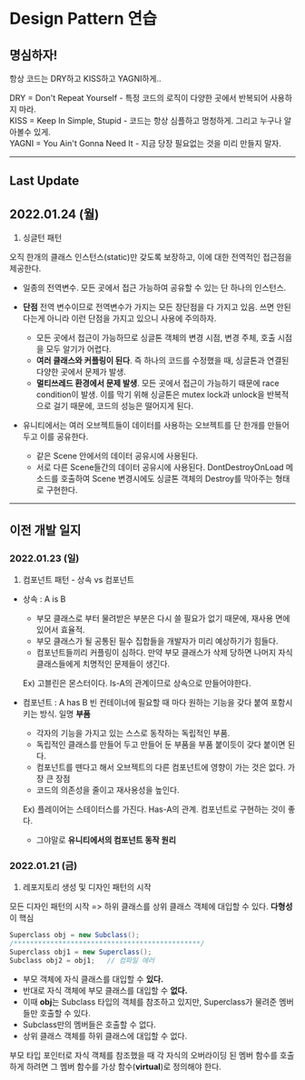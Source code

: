 # Design Pattern 연습

## 명심하자!
항상 코드는 DRY하고 KISS하고 YAGNI하게..

DRY = Don't Repeat Yourself     - 특정 코드의 로직이 다양한 곳에서 반복되어 사용하지 마라.\
KISS = Keep In Simple, Stupid   - 코드는 항상 심플하고 멍청하게. 그리고 누구나 알아볼수 있게.\
YAGNI = You Ain't Gonna Need It - 지금 당장 필요없는 것을 미리 만들지 말자.

---------------------------------------------------------------

## Last Update

## 2022.01.24 (월)

1. 싱글턴 패턴

오직 한개의 클래스 인스턴스(static)만 갖도록 보장하고, 이에 대한 전역적인 접근점을 제공한다.
- 일종의 전역변수. 모든 곳에서 접근 가능하여 공유할 수 있는 단 하나의 인스턴스.

- **단점**
전역 변수이므로 전역변수가 가지는 모든 장단점을 다 가지고 있음. 쓰면 안된다는게 아니라 이런 단점을 가지고 있으니
사용에 주의하자.
	- 모든 곳에서 접근이 가능하므로 싱글톤 객체의 변경 시점, 변경 주체, 호출 시점을 모두 알기가 어렵다.
	- **여러 클래스와 커플링이 된다**. 즉 하나의 코드를 수정했을 때, 싱글톤과 연결된 다양한 곳에서 문제가 발생.
	- **멀티쓰레드 환경에서 문제 발생**. 모든 곳에서 접근이 가능하기 때문에 race condition이 발생. 이를 막기 위해 싱글톤은 mutex lock과 unlock을 반복적으로 걸기 때문에, 코드의 성능은 떨어지게 된다.

- 유니티에서는 여러 오브젝트들이 데이터를 사용하는 오브젝트를 단 한개를 만들어두고 이를 공유한다.

	- 같은 Scene 안에서의 데이터 공유시에 사용된다.
	- 서로 다른 Scene들간의 데이터 공유시에 사용된다. DontDestroyOnLoad 메소드를 호출하여 Scene 변경시에도 싱글톤 객체의 Destroy를 막아주는 형태로 구현한다.


------------------------------------------------------

## 이전 개발 일지

### 2022.01.23 (일)

1. 컴포넌트 패턴 - 상속 vs 컴포넌트

- 상속 : A is B

	- 부모 클래스로 부터 물려받은 부분은 다시 쓸 필요가 없기 때문에, 재사용 면에 있어서 효율적.
	- 부모 클래스가 될 공통된 필수 집합들을 개발자가 미리 예상하기가 힘들다.
	- 컴포넌트들끼리 커플링이 심하다. 만약 부모 클래스가 삭제 당하면 나머지 자식 클래스들에게 치명적인 문제들이 생긴다.
	
	Ex) 고블린은 몬스터이다. Is-A의 관계이므로 상속으로 만들어야한다.


- 컴포넌트 : A has B
	빈 컨테이너에 필요할 때 마다 원하는 기능을 갖다 붙여 포함시키는 방식. 일명 **부품**

	- 각자의 기능을 가지고 있는 스스로 동작하는 독립적인 부품.
	- 독립적인 클래스를 만들어 두고 만들어 둔 부품을 부품 붙이듯이 갖다 붙이면 된다.
	- 컴포넌트를 뗀다고 해서 오브젝트의 다른 컴포넌트에 영향이 가는 것은 없다. 가장 큰 장점
	- 코드의 의존성을 줄이고 재사용성을 높인다.

	Ex) 플레이어는 스테이터스를 가진다. Has-A의 관계. 컴포넌트로 구현하는 것이 좋다.

	- 그야말로 **유니티에서의 컴포넌트 동작 원리**


### 2022.01.21 (금)

1. 레포지토리 생성 및 디자인 패턴의 시작

모든 디자인 패턴의 시작 => 하위 클래스를 상위 클래스 객체에 대입할 수 있다.
**다형성**이 핵심

```C#
Superclass obj = new Subclass();
/**********************************************/
Superclass obj1 = new Superclass();
Subclass obj2 = obj1;   // 컴파일 에러
```
- 부모 객체에 자식 클래스를 대입할 수 **있다.**
- 반대로 자식 객체에 부모 클래스를 대입할 수 **없다.**
- 이때 **obj**는 Subclass 타입의 객체를 참조하고 있지만, Superclass가 물려준 멤버들만 호출할 수 있다.
- Subclass만의 멤버들은 호출할 수 없다.
- 상위 클래스 객체를 하위 클래스에 대입할 수 없다.

부모 타입 포인터로 자식 객체를 참조했을 때 각 자식의 오버라이딩 된 멤버 함수를 호출하게 하려면 그 멤버 함수를 가상 함수(**virtual**)로 정의해야 한다.